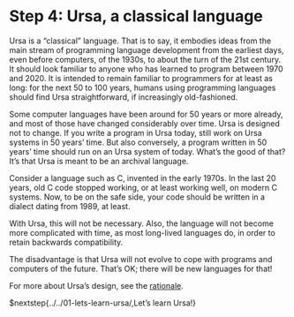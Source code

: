 # Step 4: Ursa, a classical language

Ursa is a “classical” language. That is to say, it embodies ideas from the main stream of programming language development from the earliest days, even before computers, of the 1930s, to about the turn of the 21st century. It should look familiar to anyone who has learned to program between 1970 and 2020. It is intended to remain familiar to programmers for at least as long: for the next 50 to 100 years, humans using programming languages should find Ursa straightforward, if increasingly old-fashioned.

Some computer languages have been around for 50 years or more already, and most of those have changed considerably over time. Ursa is designed not to change. If you write a program in Ursa today, still work on Ursa systems in 50 years’ time. But also conversely, a program written in 50 years’ time should run on an Ursa system of today. What’s the good of that? It’s that Ursa is meant to be an archival language.

Consider a language such as C, invented in the early 1970s. In the last 20 years, old C code stopped working, or at least working well, on modern C systems. Now, to be on the safe side, your code should be written in a dialect dating from 1989, at least.

With Ursa, this will not be necessary. Also, the language will not become more complicated with time, as most long-lived languages do, in order to retain backwards compatibility.

The disadvantage is that Ursa will not evolve to cope with programs and computers of the future. That’s OK; there will be new languages for that!

For more about Ursa’s design, see the [rationale](../../../rationale.md).

$nextstep{../../01-lets-learn-ursa/,Let’s learn Ursa!}